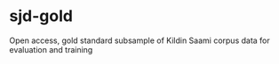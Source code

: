 # sjd-gold
Open access, gold standard subsample of Kildin Saami corpus data for evaluation and training
